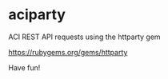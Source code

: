 # aciparty
ACI REST API requests using the httparty gem

https://rubygems.org/gems/httparty

Have fun!
